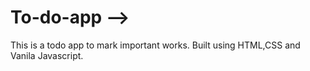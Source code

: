 # To-do-app -->
This is a todo app to mark important works.
Built using HTML,CSS and Vanila Javascript. 
